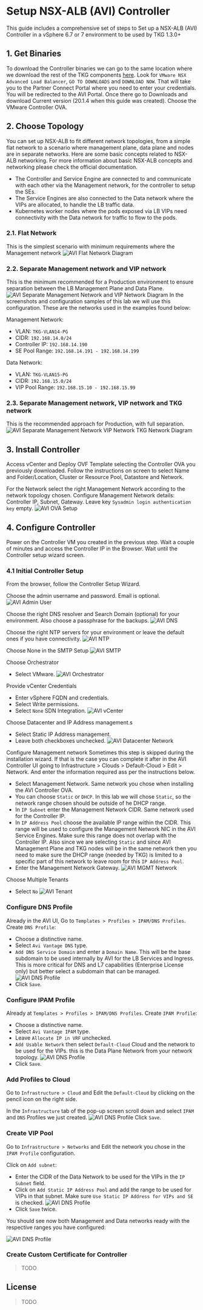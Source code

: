 # Setup NSX-ALB (AVI) Controller

This guide includes a comprehensive set of steps to Set up a NSX-ALB (AVI) Controller in a vSphere 6.7 or 7 environment to be used by TKG 1.3.0+

## 1. Get Binaries

To download the Controller binaries we can go to the same location where we download the rest of the TKG components [here](https://www.vmware.com/go/get-tkg).
Look for `VMware NSX Advanced Load Balancer`, `GO TO DOWNLOADS` and `DOWNLOAD NOW`.
That will take you to the Partner Connect Portal where you need to enter your credentials.
You will be redirected to the AVI Portal. Once there go to Downloads and download Current version (20.1.4 when this guide was created). Choose the VMware Controller OVA.

## 2. Choose Topology

You can set up NSX-ALB to fit different network topologies, from a simple flat network to a scenario where management plane, data plane and nodes are in separate networks.
Here are some basic concepts related to NSX-ALB networking. For more information about basic NSX-ALB concepts and networking please check the official documentation.
- The Controller and Service Engine are connected to and communicate with each other via the Management network, for the controller to setup the SEs.
- The Service Engines are also connected to the Data network where the VIPs are allocated, to handle the LB traffic data.
- Kubernetes worker nodes where the pods exposed via LB VIPs need connectivity with the Data network for traffic to flow to the pods.

### 2.1. Flat Network
This is the simplest scenario with minimum requirements where the Management network
![AVI Flat Network Diagram](net-flat.png)

### 2.2. Separate Management network and VIP network
This is the minimum recommended for a Production environment to ensure separation between the LB Management Plane and Data Plane.
![AVI Separate Management Network and VIP Network Diagram](net-2.png)
In the screenshots and configuration samples of this lab we will use this configuration. These are the networks used in the examples found below:

Management Network:
- VLAN: `TKG-VLAN14-PG`
- CIDR: `192.168.14.0/24`
- Controller IP: `192.168.14.190`
- SE Pool Range: `192.168.14.191 - 192.168.14.199`

Data Network:
- VLAN: `TKG-VLAN15-PG`
- CIDR: `192.168.15.0/24`
- VIP Pool Range: `192.168.15.10 - 192.168.15.99`

### 2.3. Separate Management network, VIP network and TKG network
This is the recommended approach for Production, with full separation.
![AVI Separate Management Network VIP Network TKG Network Diagram](net-3.png)

## 3. Install Controller

Access vCenter and Deploy OVF Template selecting the Controller OVA you previously downloaded. Follow the instructions on screen to select Name and Folder/Location, Cluster or Resource Pool, Datastore and Network.

For the Network select the right Management Network according to the network topology chosen. Configure Management Network details: Controller IP, Subnet, Gateway. Leave key `Sysadmin login authentication key` empty.
![AVI OVA Setup](avi-ova-setup.png)

## 4. Configure Controller

Power on the Controller VM you created in the previous step.
Wait a couple of minutes and access the Controller IP in the Browser. Wait until the Controller setup wizard screen.

### 4.1 Initial Controller Setup

From the browser, follow the Controller Setup Wizard.

Choose the admin username and password. Email is optional.
![AVI Admin User](avi-admin-user.png)

Choose the right DNS resolver and Search Domain (optional) for your environment. Also choose a passphrase for the backups.
![AVI DNS](avi-dns.png)

Choose the right NTP servers for your environment or leave the default ones if you have connectivity.
![AVI NTP](avi-ntp.png)

Choose None in the SMTP Setup
![AVI SMTP](avi-smtp.png)

Choose Orchestrator
- Select VMware.
![AVI Orchestrator](avi-orchestrator.png)

Provide vCenter Credentials
- Enter vSphere FQDN and credentials.
- Select Write permissions.
- Select `None` SDN Integration.
![AVI vCenter](avi-vc.png)

Choose Datacenter and IP Address management.s
- Select Static IP Address management.
- Leave both checkboxes unchecked.
![AVI Datacenter Network](avi-datacenter.png)

Configure Management network
Sometimes this step is skipped during the installation wizard. If that is the case you can complete it after in the AVI Controller UI going to Infrastructure > Clouds > Default-Cloud > Edit > Network. And enter the information required ass per the instructions below.
- Select Management Network. Same network you chose when installing the AVI Controller OVA.
- You can choose `Static` or `DHCP`. In this lab we will chose `Static`, so the network range chosen should be outside of he DHCP range.
- In `IP Subnet` enter the Management Network CIDR. Same network used for the Controller IP.
- In `IP Address Pool` choose the available IP range within the CIDR. This range will be used to configure the Management Network NIC in the AVI Service Engines. Make sure this range does not overlap with the Controller IP. Also since we are selecting `Static` and since AVI Management Plane and TKG nodes will be in the same network then you need to make sure the DHCP range (needed by TKG) is limited to a specific part of this network to leave room for this `IP Address Pool`.
- Enter the Management Network Gateway.
![AVI MGMT Network](avi-mgmt-net.png)

Choose Multiple Tenants
- Select `No`
![AVI Tenant](avi-tenant.png)

### Configure DNS Profile
Already in the AVI UI, Go to `Templates > Profiles > IPAM/DNS Profiles`. Create `DNS Profile`:
- Choose a distinctive name.
- Select `Avi Vantage DNS` type.
- `Add DNS Service Domain` and enter a `Domain Name`. This will be the base subdomain to be used internally by AVI for the LB Services and Ingress. This is more critical for DNS and L7 capabilities (Enterprise License only) but better select a subdomain that can be managed.
![AVI DNS Profile](avi-dns-profile.png)
- Click `Save`.

### Configure IPAM Profile
Already at `Templates > Profiles > IPAM/DNS Profiles`. Create `IPAM Profile`:
- Choose a distinctive name.
- Select `Avi Vantage IPAM` type.
- Leave `Allocate IP in VRF` unchecked.
- `Add Usable Network` then select `Default-Cloud` Cloud and the network to be used for the VIPs. this is the Data Plane Network from your network topology.
![AVI DNS Profile](avi-ipam.png)
- Click `Save`.

### Add Profiles to Cloud
Go to `Infrastructure > Cloud` and Edit the `Default-Cloud` by clicking on the pencil icon on the right side.

In the `Infrastructure` tab of the pop-up screen scroll down and select `IPAM` and `DNS` Profiles we just created.
![AVI DNS Profile](avi-cloud-ipam-dns.png)
Click `Save`.


### Create VIP Pool
Go to `Infrastructure > Networks` and Edit the network you chose in the `IPAM Profile` configuration.

Click on `Add subnet`:
- Enter the CIDR of the Data Network to be used for the VIPs in the `IP Subnet` field.
- Click on `Add Static IP Address Pool` and add the range to be used for VIPs in that subnet. Make sure `Use Static IP Address for VIPs and SE` is checked.
![AVI DNS Profile](avi-vip-pool.png)
- Click `Save` twice.

You should see now both Management and Data networks ready with the respective ranges you have configured:

![AVI DNS Profile](avi-net-ready.png)


### Create Custom Certificate for Controller
> TODO

## License
> TODO
